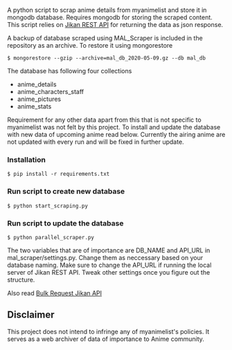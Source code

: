 A python script to scrap anime details from myanimelist and store it in mongodb database. Requires mongodb for storing the scraped content. This script relies on [Jikan REST API](https://jikan.docs.apiary.io/#) for returning the data as json response.

A backup of database scraped using MAL_Scraper is included in the repository as an archive. To restore it using mongorestore
```
$ mongorestore --gzip --archive=mal_db_2020-05-09.gz --db mal_db
```

The database has following four collections
  - anime_details
  - anime_characters_staff
  - anime_pictures
  - anime_stats

Requirement for any other data apart from this that is not specific to myanimelist was not felt by this project. To install and update the database with new data of upcoming anime read below. Currently the airing anime are not updated with every run and will be fixed in further update.

### Installation
```
$ pip install -r requirements.txt
```

### Run script to create new database
```
$ python start_scraping.py
```

### Run script to update the database
```
$ python parallel_scraper.py
```

The two variables that are of importance are DB_NAME and API_URL in mal_scraper/settings.py. Change them as neccessary based on your database naming. Make sure to change the API_URL if running the local server of Jikan REST API. Tweak other settings once you figure out the structure.

Also read [Bulk Request Jikan API](https://jikan.docs.apiary.io/#introduction/information/bulk-requests)

## Disclaimer
This project does not intend to infringe any of myanimelist's policies. It serves as a web archiver of data of importance to Anime community.
